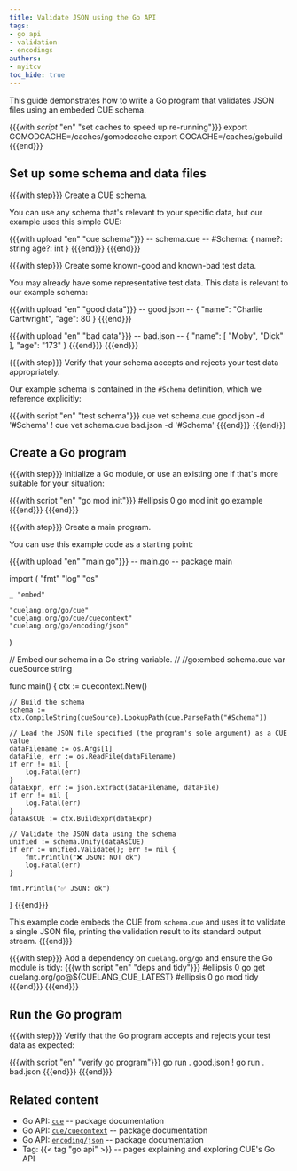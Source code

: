 ```yaml
---
title: Validate JSON using the Go API
tags:
- go api
- validation
- encodings
authors:
- myitcv
toc_hide: true
---
```


This guide demonstrates how to write a Go program that validates JSON files
using an embeded CUE schema.

{{{with _script_ "en" "set caches to speed up re-running"}}}
export GOMODCACHE=/caches/gomodcache
export GOCACHE=/caches/gobuild
{{{end}}}

## Set up some schema and data files

{{{with step}}}
Create a CUE schema.

You can use any schema that's relevant to your specific data, but our example uses this simple CUE:

{{{with upload "en" "cue schema"}}}
-- schema.cue --
#Schema: {
	name?: string
	age?:  int
}
{{{end}}}
{{{end}}}


{{{with step}}}
Create some known-good and known-bad test data.

You may already have some representative test data. This data is relevant to our example schema:

{{{with upload "en" "good data"}}}
-- good.json --
{
    "name": "Charlie Cartwright",
    "age": 80
}
{{{end}}}

{{{with upload "en" "bad data"}}}
-- bad.json --
{
    "name": [
        "Moby",
        "Dick"
    ],
    "age": "173"
}
{{{end}}}
{{{end}}}

{{{with step}}}
Verify that your schema accepts and rejects your test data appropriately.

Our example schema is contained in the `#Schema` definition, which we reference explicitly:

{{{with script "en" "test schema"}}}
cue vet   schema.cue good.json -d '#Schema' 
! cue vet schema.cue bad.json  -d '#Schema'
{{{end}}}
{{{end}}}

## Create a Go program

{{{with step}}}
Initialize a Go module, or use an existing one if that's more suitable for your situation:

{{{with script "en" "go mod init"}}}
#ellipsis 0
go mod init go.example
{{{end}}}
{{{end}}}

{{{with step}}}
Create a main program.

You can use this example code as a starting point:

{{{with upload "en" "main go"}}}
-- main.go --
package main

import (
	"fmt"
	"log"
	"os"

	_ "embed"

	"cuelang.org/go/cue"
	"cuelang.org/go/cue/cuecontext"
	"cuelang.org/go/encoding/json"
)

// Embed our schema in a Go string variable.
//
//go:embed schema.cue
var cueSource string

func main() {
	ctx := cuecontext.New()

	// Build the schema
	schema := ctx.CompileString(cueSource).LookupPath(cue.ParsePath("#Schema"))

	// Load the JSON file specified (the program's sole argument) as a CUE value
	dataFilename := os.Args[1]
	dataFile, err := os.ReadFile(dataFilename)
	if err != nil {
		log.Fatal(err)
	}
	dataExpr, err := json.Extract(dataFilename, dataFile)
	if err != nil {
		log.Fatal(err)
	}
	dataAsCUE := ctx.BuildExpr(dataExpr)

	// Validate the JSON data using the schema
	unified := schema.Unify(dataAsCUE)
	if err := unified.Validate(); err != nil {
		fmt.Println("❌ JSON: NOT ok")
		log.Fatal(err)
	}

	fmt.Println("✅ JSON: ok")
}
{{{end}}}

This example code embeds the CUE from `schema.cue` and uses it to validate a
single JSON file, printing the validation result to its standard output stream.
{{{end}}}

{{{with step}}}
Add a dependency on `cuelang.org/go` and ensure the Go module is tidy:
{{{with script "en" "deps and tidy"}}}
#ellipsis 0
go get cuelang.org/go@${CUELANG_CUE_LATEST}
#ellipsis 0
go mod tidy
{{{end}}}
{{{end}}}

## Run the Go program

{{{with step}}}
Verify that the Go program accepts and rejects your test data as expected:

{{{with script "en" "verify go program"}}}
go run . good.json
! go run . bad.json
{{{end}}}
{{{end}}}

## Related content

- Go API: [`cue`](https://pkg.go.dev/cuelang.org/go/cue#section-documentation) -- package documentation
- Go API: [`cue/cuecontext`](https://pkg.go.dev/cuelang.org/go/cue/cuecontext#section-documentation) -- package documentation
- Go API: [`encoding/json`](https://pkg.go.dev/cuelang.org/go/encoding/json#section-documentation) -- package documentation
- Tag: {{< tag "go api" >}} -- pages explaining and exploring CUE's Go API
